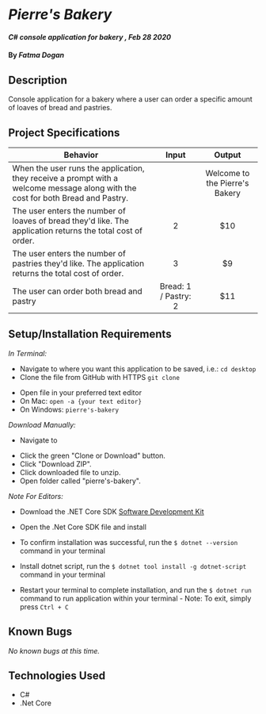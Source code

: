 # _Pierre's Bakery_

#### _C# console application for bakery , Feb 28 2020_

#### By _**Fatma Dogan**_

## Description

Console application for a bakery where a user can order a specific amount of loaves of bread and pastries.

## Project Specifications

| Behavior | Input | Output |
|---|:---:|:---:|
|When the user runs the application, they receive a prompt with a welcome message along with the cost for both Bread and Pastry.|  | Welcome to the Pierre's Bakery 
|The user enters the number of loaves of bread they'd like. The application returns the total cost of order.| 2  | $10 |
|The user enters the number of pastries they'd like. The application returns the total cost of order. | 3 | $9 |
|The user can order both bread and pastry |  Bread: 1 / Pastry: 2 | $11 | 


## Setup/Installation Requirements

_In Terminal:_

* Navigate to where you want this application to be saved, i.e.:
```cd desktop```
* Clone the file from GitHub with HTTPS
```git clone ```
<!-- add github  -->
* Open file in your preferred text editor
* On Mac: ```open -a {your text editor} ```
* On Windows: ```pierre's-bakery```

_Download Manually:_

* Navigate to 
<!-- add github -->
* Click the green "Clone or Download" button.
* Click "Download ZIP".
* Click downloaded file to unzip.
* Open folder called "pierre's-bakery".


_Note For Editors:_ 
* Download the .NET Core SDK [Software Development Kit](https://dotnet.microsoft.com/download)
* Open the .Net Core SDK file and install
* To confirm installation was successful, run the ```$ dotnet --version``` command in your terminal

* Install dotnet script, run the ```$ dotnet tool install -g dotnet-script``` command in your terminal
* Restart your terminal to complete installation, and run the ```$ dotnet run``` command to run application within your terminal - Note: To exit, simply press ```Ctrl + C```
## Known Bugs

_No known bugs at this time._


## Technologies Used

* C#
* .Net Core
